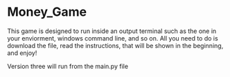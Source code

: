 # Money_Game
This game is designed to run inside an output terminal such as the one in your enviorment, windows command line, and so on. 
All you need to do is download the file, read the instructions, that will be shown in the beginning, and enjoy! 

Version three will run from the main.py file
